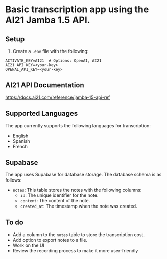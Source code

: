 # Basic transcription app using the AI21 Jamba 1.5 API.

## Setup

1. Create a `.env` file with the following:

```
ACTIVATE_KEY=AI21  # Options: OpenAI, AI21
AI21_API_KEY=<your-key>
OPENAI_API_KEY=<your-key>
```

## AI21 API Documentation
https://docs.ai21.com/reference/jamba-15-api-ref


## Supported Languages

The app currently supports the following languages for transcription:

- English
- Spanish
- French

## Supabase

The app uses Supabase for database storage. The database schema is as follows:

- `notes`: This table stores the notes with the following columns:
  - `id`: The unique identifier for the note.
  - `content`: The content of the note.
  - `created_at`: The timestamp when the note was created.

## To do

- Add a column to the `notes` table to store the transcription cost.
- Add option to export notes to a file.
- Work on the UI
- Review the recording process to make it more user-friendly


